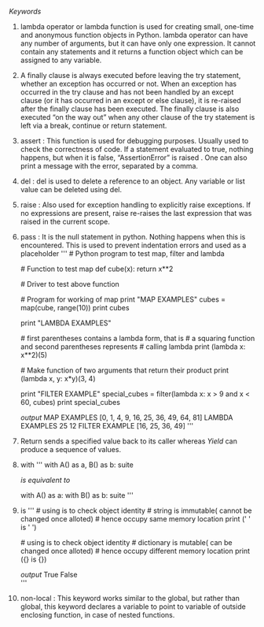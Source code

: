 
*Keywords*
1. lambda operator or lambda function is used for creating small, one-time and anonymous function objects in Python. lambda operator can have any number of arguments, but it can have only one expression. It cannot contain any statements and it returns a function object which can be assigned to any variable.

2. A finally clause is always executed before leaving the try statement, whether an exception has occurred or not. When an exception has occurred in the try clause and has not been handled by an except clause (or it has occurred in an except or else clause), it is re-raised after the finally clause has been executed. The finally clause is also executed “on the way out” when any other clause of the try statement is left via a break, continue or return statement.

3. assert : This function is used for debugging purposes. Usually used to check the correctness of code. If a statement evaluated to true, nothing happens, but when it is false, “AssertionError” is raised . One can also print a message with the error, separated by a comma.

4. del : del is used to delete a reference to an object. Any variable or list value can be deleted using del.

5. raise : Also used for exception handling to explicitly raise exceptions. If no expressions are present, raise re-raises the last expression that was raised in the current scope.

6. pass : It is the null statement in python. Nothing happens when this is encountered. This is used to prevent indentation errors and used as a placeholder
  '''
  	\# Python program to test map, filter and lambda

	\# Function to test map 
	def cube(x):
		return x**2

	\# Driver to test above function

	\# Program for working of map 
	print "MAP EXAMPLES"
	cubes = map(cube, range(10))
	print cubes

	print "LAMBDA EXAMPLES"

	\# first parentheses contains a lambda form, that is 
	\# a squaring function and second parentheses represents
	\# calling lambda
	print (lambda x: x**2)(5)

	\# Make function of two arguments that return their product
	print (lambda x, y: x*y)(3, 4)


	print "FILTER EXAMPLE"
	special_cubes = filter(lambda x: x > 9 and x < 60, cubes)
	print special_cubes

	*output*
	MAP EXAMPLES
	[0, 1, 4, 9, 16, 25, 36, 49, 64, 81]
	LAMBDA EXAMPLES
	25
	12
	FILTER EXAMPLE
	[16, 25, 36, 49]
'''
7. Return sends a specified value back to its caller whereas *Yield* can produce a sequence of values. 
8. with
	'''
	with A() as a, B() as b:
    		suite

	*is equivalent to*

	with A() as a:
    		with B() as b:
        		suite
	'''
	
9. is
	'''
	\# using is to check object identity
	\# string is immutable( cannot be changed once alloted)
	\# hence occupy same memory location
	print (' ' is ' ')
 
	\# using is to check object identity
	\# dictionary is mutable( can be changed once alloted)
	\# hence occupy different memory location
	print ({} is {})
	
	*output*
	True
	False	
	'''
10. non-local : This keyword works similar to the global, but rather than global, this keyword declares a variable to point to variable of outside enclosing function, in case of nested functions.






